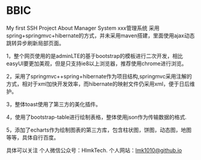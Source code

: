 # BBIC
My first SSH Project About Manager System
xxx管理系统 采用spring+springmvc+hibernate的方式，并未采用maven搭建，里面使用ajax动态跳转异步刷新局部页面。


1，整个网页使用的是adminLTE的基于bootstrap的模板进行二次开发，相比easyUI要更加美观，但是只支持ie8以上浏览器，推荐使用chrome进行浏览。

2，采用了springmvc++spring+hibernate作为项目结构,springmvc采用注解的方式，相对于xml加快开发效率，而hibernate的映射文件仍采用xml，便于日后维护。

3，整体toast使用了第三方的美化插件。

4，使用了bootstrap-table进行绘制表格，整体使用json作为传输数据的格式.

5，添加了echarts作为绘制图表的第三方库，包含柱状图，饼图，动态图，地图等等，具体自行百度。


具体可以关注
           个人微信公众号：HlmkTech.
           个人网站：lmk1010@github.io
